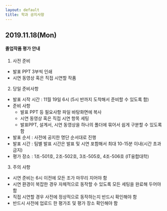 ```yaml
---
layout: default
title: 학과 공지사항
---
```


## 2019.11.18(Mon)
#### 졸업작품 평가 안내

1. 사전 준비
  * 발표 PPT 3부씩 인쇄
  * 시연 동영상 혹은 직접 시연할 작품

2. 당일 준비사항
  * 발표 시작 시간 : 11월 19일 6시 (5시 반까지 도착해서 준비할 수 있도록 함)
  * 준비 사항
     - 발표 PPT 등 필요사항 파일 바탕화면에 복사
     - 시연 동영상 혹은 직접 시연 항목 세팅
     - 발표PPT, 설계서, 시연 동영상을 하나의 폴더에 묶어서 쉽게 구분할 수 있도록 함
  *  발표 순서 : 사전에 공지한 명단 순서대로 진행
  * 발표 시간 : 팀별 발표 시간은 발표 및 시연 포함해서 최대 10-15분 이내(시간 초과 금지)
  * 평가 장소 : 1조-501호, 2조-502호, 3조-505호, 4조-506호 (IT융합대학)

3. 주의 사항
  * 시연 준비는 6시 이전에 모든 조가 마무리 지어야 함
  * 시연 환경이 복잡한 경우 자체적으로 동작할 수 있도록 모든 세팅을 완료해 두어야 함
  * 직접 시연할 경우 사전에 정상적으로 동작하는지 반드시 확인해야 함
  * 반드시 사전에 업로드 한 평가조 및 평가 장소 확인해야 함 

